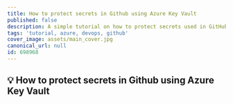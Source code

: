 ```yaml
---
title: How to protect secrets in Github using Azure Key Vault
published: false
description: A simple tutorial on how to protect secrets used in GitHub by utilizing an Azure Key Vault
tags: 'tutorial, azure, devops, github'
cover_image: assets/main_cover.jpg
canonical_url: null
id: 698968
---
```


## :bulb: How to protect secrets in Github using Azure Key Vault
